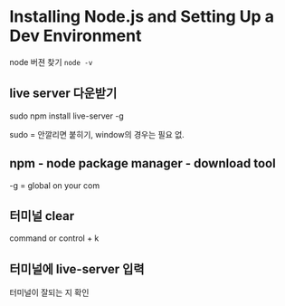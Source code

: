 #  Installing Node.js and Setting Up a Dev Environment

node 버젼 찾기 
`node -v`

## live server 다운받기 
sudo npm install live-server -g

sudo = 안깔리면 붙히기, window의 경우는 필요 없. 

## npm - node package manager - download tool 
-g = global on your com 

## 터미널 clear 
command or control + k

## 터미널에 live-server 입력
터미널이 잘되는 지 확인 

